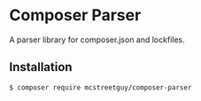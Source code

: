 # Composer Parser
A parser library for composer.json and lockfiles.

## Installation

``` bash
$ composer require mcstreetguy/composer-parser
```
